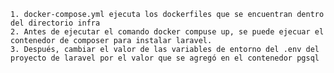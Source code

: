 <p>

    1. docker-compose.yml ejecuta los dockerfiles que se encuentran dentro del directorio infra
    2. Antes de ejecutar el comando docker compuse up, se puede ejecuar el contenedor de composer para instalar laravel.
    3. Después, cambiar el valor de las variables de entorno del .env del proyecto de laravel por el valor que se agregó en el contenedor pgsql

</p>